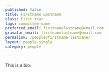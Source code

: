 ```yaml
---
published: false
title: Firstname Lastname
class: First Year
tags: committee-name
preferred_email: firstnamelastname@email.com
gravatar_email: firstnamelastname@email.com
permalink: /people/firstname-lastname/
layout: people-single
category: people

---
```


This is a bio.
